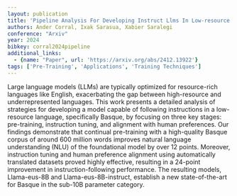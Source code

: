```yaml
---
layout: publication
title: 'Pipeline Analysis For Developing Instruct Llms In Low-resource Languages: A Case Study On Basque'
authors: Ander Corral, Ixak Sarasua, Xabier Saralegi
conference: "Arxiv"
year: 2024
bibkey: corral2024pipeline
additional_links:
  - {name: "Paper", url: 'https://arxiv.org/abs/2412.13922'}
tags: ['Pre-Training', 'Applications', 'Training Techniques']
---
```

Large language models (LLMs) are typically optimized for resource-rich
languages like English, exacerbating the gap between high-resource and
underrepresented languages. This work presents a detailed analysis of
strategies for developing a model capable of following instructions in a
low-resource language, specifically Basque, by focusing on three key stages:
pre-training, instruction tuning, and alignment with human preferences. Our
findings demonstrate that continual pre-training with a high-quality Basque
corpus of around 600 million words improves natural language understanding
(NLU) of the foundational model by over 12 points. Moreover, instruction tuning
and human preference alignment using automatically translated datasets proved
highly effective, resulting in a 24-point improvement in instruction-following
performance. The resulting models, Llama-eus-8B and Llama-eus-8B-instruct,
establish a new state-of-the-art for Basque in the sub-10B parameter category.
